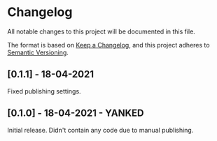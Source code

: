 # Changelog
All notable changes to this project will be documented in this file.

The format is based on [Keep a Changelog](https://keepachangelog.com/en/1.0.0/),
and this project adheres to [Semantic Versioning](https://semver.org/spec/v2.0.0.html).

## [0.1.1] - 18-04-2021

Fixed publishing settings.

## [0.1.0] - 18-04-2021 - YANKED

Initial release. Didn't contain any code due to manual publishing.